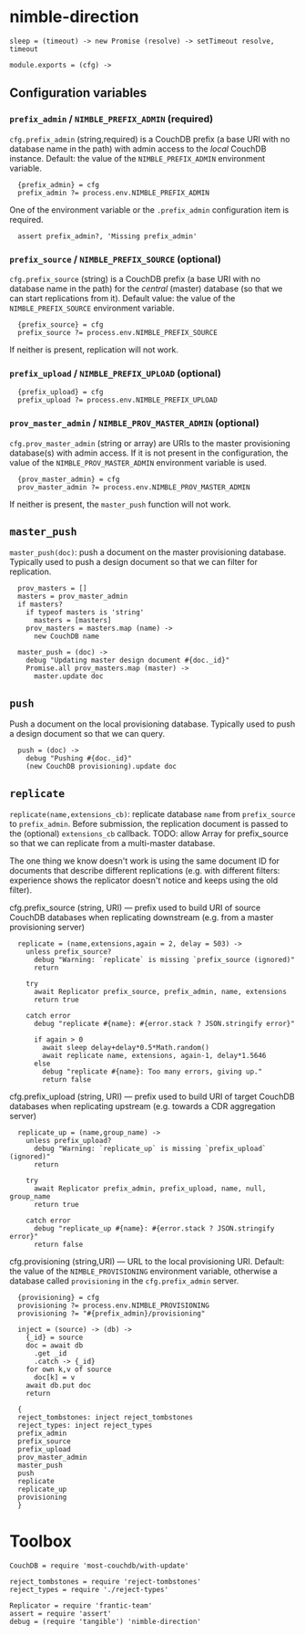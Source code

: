 nimble-direction
================

    sleep = (timeout) -> new Promise (resolve) -> setTimeout resolve, timeout

    module.exports = (cfg) ->

Configuration variables
-----------------------

### `prefix_admin` / `NIMBLE_PREFIX_ADMIN`  (required)

`cfg.prefix_admin` (string,required) is a CouchDB prefix (a base URI with no database name in the path) with admin access to the _local_ CouchDB instance. Default: the value of the `NIMBLE_PREFIX_ADMIN` environment variable.

      {prefix_admin} = cfg
      prefix_admin ?= process.env.NIMBLE_PREFIX_ADMIN

One of the environment variable or the `.prefix_admin` configuration item is required.

      assert prefix_admin?, 'Missing prefix_admin'

### `prefix_source` / `NIMBLE_PREFIX_SOURCE`  (optional)

`cfg.prefix_source` (string) is a CouchDB prefix (a base URI with no database name in the path) for the _central_ (master) database (so that we can start replications from it). Default value: the value of the `NIMBLE_PREFIX_SOURCE` environment variable.

      {prefix_source} = cfg
      prefix_source ?= process.env.NIMBLE_PREFIX_SOURCE

If neither is present, replication will not work.

### `prefix_upload` / `NIMBLE_PREFIX_UPLOAD`  (optional)

      {prefix_upload} = cfg
      prefix_upload ?= process.env.NIMBLE_PREFIX_UPLOAD

### `prov_master_admin` / `NIMBLE_PROV_MASTER_ADMIN`  (optional)

`cfg.prov_master_admin` (string or array) are URIs to the master provisioning database(s) with admin access.
If it is not present in the configuration, the value of the `NIMBLE_PROV_MASTER_ADMIN` environment variable is used.

      {prov_master_admin} = cfg
      prov_master_admin ?= process.env.NIMBLE_PROV_MASTER_ADMIN

If neither is present, the `master_push` function will not work.

`master_push`
---------------

`master_push(doc)`: push a document on the master provisioning database.
Typically used to push a design document so that we can filter for replication.

      prov_masters = []
      masters = prov_master_admin
      if masters?
        if typeof masters is 'string'
          masters = [masters]
        prov_masters = masters.map (name) ->
          new CouchDB name

      master_push = (doc) ->
        debug "Updating master design document #{doc._id}"
        Promise.all prov_masters.map (master) ->
          master.update doc

`push`
------

Push a document on the local provisioning database.
Typically used to push a design document so that we can query.

      push = (doc) ->
        debug "Pushing #{doc._id}"
        (new CouchDB provisioning).update doc

`replicate`
-----------

`replicate(name,extensions_cb)`: replicate database `name` from `prefix_source` to `prefix_admin`.
Before submission, the replication document is passed to the (optional) `extensions_cb` callback.
TODO: allow Array for prefix_source so that we can replicate from a multi-master database.

The one thing we know doesn't work is using the same document ID for documents that describe different replications (e.g. with different filters: experience shows the replicator doesn't notice and keeps using the old filter).

cfg.prefix_source (string, URI) — prefix used to build URI of source CouchDB databases when replicating downstream (e.g. from a master provisioning server)

      replicate = (name,extensions,again = 2, delay = 503) ->
        unless prefix_source?
          debug "Warning: `replicate` is missing `prefix_source (ignored)"
          return

        try
          await Replicator prefix_source, prefix_admin, name, extensions
          return true

        catch error
          debug "replicate #{name}: #{error.stack ? JSON.stringify error}"

          if again > 0
            await sleep delay+delay*0.5*Math.random()
            await replicate name, extensions, again-1, delay*1.5646
          else
            debug "replicate #{name}: Too many errors, giving up."
            return false

cfg.prefix_upload (string, URI) — prefix used to build URI of target CouchDB databases when replicating upstream (e.g. towards a CDR aggregation server)

      replicate_up = (name,group_name) ->
        unless prefix_upload?
          debug "Warning: `replicate_up` is missing `prefix_upload` (ignored)"
          return

        try
          await Replicator prefix_admin, prefix_upload, name, null, group_name
          return true

        catch error
          debug "replicate_up #{name}: #{error.stack ? JSON.stringify error}"
          return false

cfg.provisioning (string,URI) — URL to the local provisioning URI. Default: the value of the `NIMBLE_PROVISIONING` environment variable, otherwise a database called `provisioning` in the `cfg.prefix_admin` server.

      {provisioning} = cfg
      provisioning ?= process.env.NIMBLE_PROVISIONING
      provisioning ?= "#{prefix_admin}/provisioning"

      inject = (source) -> (db) ->
        {_id} = source
        doc = await db
          .get _id
          .catch -> {_id}
        for own k,v of source
          doc[k] = v
        await db.put doc
        return

      {
      reject_tombstones: inject reject_tombstones
      reject_types: inject reject_types
      prefix_admin
      prefix_source
      prefix_upload
      prov_master_admin
      master_push
      push
      replicate
      replicate_up
      provisioning
      }

Toolbox
=======

    CouchDB = require 'most-couchdb/with-update'

    reject_tombstones = require 'reject-tombstones'
    reject_types = require './reject-types'

    Replicator = require 'frantic-team'
    assert = require 'assert'
    debug = (require 'tangible') 'nimble-direction'
